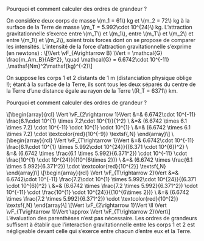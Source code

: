 Pourquoi et comment calculer des ordres de grandeur ?

On considère deux corps de masse \\(m_1 = 61\\) kg et \\(m_2 = 72\\) kg
à la surface de la Terre de masse \\(m_T = 5.992\cdot 10^{24}\\) kg.
L’attraction gravitationnelle s’exerce entre \\(m_T\\) et \\(m_1\\),
entre \\(m_T\\) et \\(m_2\\) et entre \\(m_1\\) et \\(m_2\\), soient
trois forces dont on se propose de comparer les intensités. L’intensité
de la force d’attraction gravitationnelle s’exprime (en newtons) :
\\[\Vert \vF_{A\rightarrow B} \Vert = \mathcal{G} \frac{m_Am_B}{AB^2}, \quad 
\mathcal{G} = 6.6742\cdot 10^{-11} \,\mathsf{Nm}^2\mathsf{kg}^{-2}\\]

On suppose les corps 1 et 2 distants de 1 m (distanciation physique
oblige !); étant à la surface de la Terre, ils sont tous les deux
séparés du centre de la Terre d’une distance égale au rayon de la Terre
\\(R_T = 6371\\) km.

Pourquoi et comment calculer des ordres de grandeur ?

\\[\begin{array}{rcl}
\Vert \vF_{2\rightarrow 1}\Vert 
    &=& 6.6742\cdot 10^{-11} \frac{6.1\cdot 10^{1} \times 7.2\cdot 10^{1}}{1^2} \\
    &=& (6.6742 \times 6.1 \times 7.2) \cdot 10^{-11} \cdot 10^{1} \cdot 10^{1} \\
    &=& (6.6742 \times 6.1 \times 7.2) \cdot \textcolor{red}{10^{-9}} \textsf{\,N}
\end{array}\\] \\[\begin{array}{rcl}
\Vert \vF_{T\rightarrow 1}\Vert 
    &=& 6.6742\cdot 10^{-11} \frac{6.1\cdot 10^{1} \times 5.992\cdot 10^{24}}{(6.371 \cdot 10^{6})^2} \\
    &=& (6.6742 \times \frac{6.1 \times 5.992}{6.371^2})
            \cdot 10^{-11} \cdot \frac{10^{1} \cdot 10^{24}}{(10^{6\times 2})} \\
    &=& (6.6742 \times \frac{6.1 \times 5.992}{6.371^2}) \cdot \textcolor{red}{10^{2}} \textsf{\,N}
\end{array}\\] \\[\begin{array}{rcl}
\Vert \vF_{T\rightarrow 2}\Vert 
    &=& 6.6742\cdot 10^{-11} \frac{7.2\cdot 10^{1} \times 5.992\cdot 10^{24}}{(6.371 \cdot 10^{6})^2} \\
    &=& (6.6742 \times \frac{7.2 \times 5.992}{6.371^2})
            \cdot 10^{-11} \cdot \frac{10^{1} \cdot 10^{24}}{(10^{6\times 2})} \\
    &=& (6.6742 \times \frac{7.2 \times 5.992}{6.371^2}) \cdot \textcolor{red}{10^{2}} \textsf{\,N}
\end{array}\\]
\\[\Vert \vF_{2\rightarrow 1}\Vert \ll \Vert \vF_{T\rightarrow 1}\Vert \approx \Vert \vF_{T\rightarrow 2}\Vert\\]
L’évaluation des parenthèses n’est pas nécessaire. Les ordres de
grandeurs suffisent à établir que l’interaction gravitationnelle entre
les corps 1 et 2 est négligeable devant celle qui s’exerce entre chacun
d’entre eux et la Terre.
